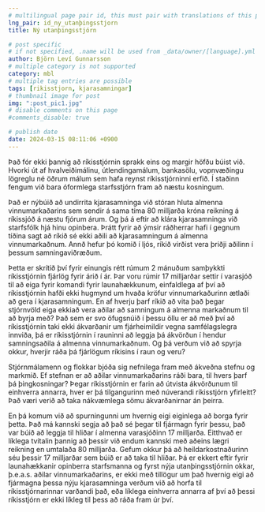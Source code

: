 ```yaml
---
# multilingual page pair id, this must pair with translations of this page. (This name must be unique)
lng_pair: id_ny_utanþingsstjorn
title: Ný utanþingsstjórn

# post specific
# if not specified, .name will be used from _data/owner/[language].yml
author: Björn Leví Gunnarsson
# multiple category is not supported
category: mbl
# multiple tag entries are possible
tags: [rikisstjorn, kjarasamningar]
# thumbnail image for post
img: ":post_pic1.jpg"
# disable comments on this page
#comments_disable: true

# publish date
date: 2024-03-15 08:11:06 +0900
---
```

Það fór ekki þannig að ríkisstjórnin sprakk eins og margir höfðu búist við. Hvorki út af hvalveiðimálinu, útlendingamálum, bankasölu, vopnvæðingu lögreglu né öðrum málum sem hafa reynst ríkisstjórninni erfið. Í staðinn fengum við bara óformlega starfsstjórn fram að næstu kosningum.

Það er nýbúið að undirrita kjarasamninga við stóran hluta almenna vinnumarkaðarins sem sendir á sama tíma 80 milljarða króna reikning á ríkissjóð á næstu fjórum árum. Og þá á eftir að klára kjarasamninga við starfsfólk hjá hinu opinbera. Þrátt fyrir að ýmsir ráðherrar hafi í gegnum tíðina sagt að ríkið sé ekki aðili að kjarasamningum á almenna vinnumarkaðnum. Annð hefur þó komið í ljós, ríkið virðist vera þriðji aðilinn í þessum samningaviðræðum. 

Þetta er skrítið því fyrir einungis rétt rúmum 2 mánuðum samþykkti ríkisstjórnin fjárlög fyrir árið í ár. Þar voru rúmir 17 milljarðar settir í varasjóð til að eiga fyrir komandi fyrir launahækkunum, einfaldlega af því að ríkisstjórnin hafði ekki hugmynd um hvaða kröfur vinnumarkaðurinn ætlaði að gera í kjarasamningum. En af hverju þarf ríkið að vita það þegar stjórnvöld eiga ekkiað vera aðilar að samningum á almenna markaðnum til að byrja með? Það sem er svo öfugsnúið í þessu öllu er að með því að ríkisstjórnin taki ekki ákvarðanir um fjárheimildir vegna samfélagslegra innviða, þá er ríkisstjórnin í rauninni að leggja þá ákvörðun í hendur samningsaðila á almenna vinnumarkaðnum. Og þá verðum við að spyrja okkur, hverjir ráða þá fjárlögum ríkisins í raun og veru?

Stjórnmálamenn og flokkar bjóða sig nefnilega fram með ákveðna stefnu og markmið. Ef stefnan er að aðilar vinnumarkaðarins ráði bara, til hvers þarf þá þingkosningar? Þegar ríkisstjórnin er farin að útvista ákvörðunum til einhverra annarra, hver er þá tilgangurinn með núverandi ríkisstjórn yfirleitt? Það væri verið að taka nákvæmlega sömu ákvarðanirnar án þeirra.

En þá komum við að spurningunni um hvernig eigi eiginlega að borga fyrir þetta. Það má kannski segja að það sé þegar til fjármagn fyrir þessu, það var búið að leggja til hliðar í almenna varasjóðinn 17 milljarða. Eitthvað er líklega tvítalin þannig að þessir við endum kannski með aðeins lægri reikning en umtalaða 80 milljarða. Gefum okkur þá að heildarkostnaðurinn séu þessir 17 milljarðar sem búið er að taka til hliðar. Þá er ekkert eftir fyrir launahækkanir opinberra starfsmanna og fyrst nýja utanþingsstjórnin okkar, þ.e.a.s. aðilar vinnumarkaðarins, er ekki með tillögur um það hvernig eigi að fjármagna þessa nýju kjarasamninga verðum við að horfa til ríkisstjórnarinnar varðandi það, eða líklega einhverra annarra af því að þessi ríkisstjórn er ekki líkleg til þess að ráða fram úr því. 